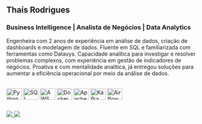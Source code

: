 ## Thaís Rodrigues
### Business Intelligence | Analista de Negócios | Data Analytics

Engenheira com 2 anos de experiência em análise de dados, criação de dashboards e modelagem de dados. Fluente em SQL e
familiarizada com ferramentas como Datavys. Capacidade analítica para investigar e resolver problemas complexos, com
experiência em gestão de indicadores de negócios. Proativa e com mentalidade analítica, já entregou soluções para aumentar a
eficiência operacional por meio da análise de dados.

<div style="display: inline_block"><br>
  <img align="center" alt="Python" height="30" width="40" src="https://cdn.jsdelivr.net/gh/devicons/devicon/icons/python/python-original.svg">
  <img align="center" alt="SQL" height="30" width="40" src="https://cdn.jsdelivr.net/gh/devicons/devicon/icons/postgresql/postgresql-original.svg">
  <img align="center" alt="AWS" height="30" width="40" src="https://cdn.jsdelivr.net/gh/devicons/devicon/icons/amazonwebservices/amazonwebservices-original-wordmark.svg">
  <img align="center" alt="Docker" height="30" width="40" src="https://cdn.jsdelivr.net/gh/devicons/devicon/icons/docker/docker-original.svg">
  <img align="center" alt="Apache Spark" height="30" width="40" src="https://cdn.jsdelivr.net/gh/devicons/devicon/icons/apache/apache-original.svg">
  <img align="center" alt="Kafka" height="30" width="40" src="https://cdn.jsdelivr.net/gh/devicons/devicon/icons/apachekafka/apachekafka-original.svg">
  <img align="center" alt="Airflow" height="30" width="40" src="https://cdn.jsdelivr.net/gh/devicons/devicon/icons/apacheairflow/apacheairflow-original.svg">
</div>
  
  ##
 
<div> 
  <a href="https://www.linkedin.com/in/thais-nicole" target="_blank">
    <img src="https://img.shields.io/badge/-LinkedIn-%230077B5?style=for-the-badge&logo=linkedin&logoColor=white">
  </a> 
  <a href = "mailto:contatothaisnicole@gmail.com">
    <img src="https://img.shields.io/badge/-Gmail-%23333?style=for-the-badge&logo=gmail&logoColor=white" target="_blank">
  </a>
</div>
